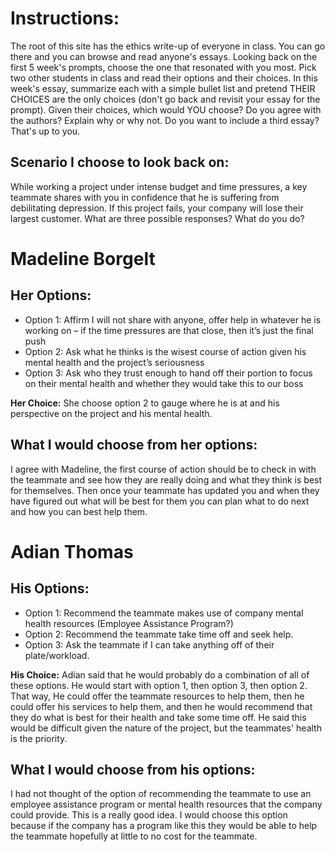 # Instructions:

The root of this site has the ethics write-up of everyone in class. You can go there and you can browse and read anyone's essays. Looking back on the first 5 week's prompts, choose the one that resonated with you most. Pick two other students in class and read their options and their choices. In this week's essay, summarize each with a simple bullet list and pretend THEIR CHOICES are the only choices (don't go back and revisit your essay for the prompt). Given their choices, which would YOU choose? Do you agree with the authors? Explain why or why not. Do you want to include a third essay? That's up to you.

## Scenario I choose to look back on:
While working a project under intense budget and time pressures, a key teammate shares with you in confidence that he is suffering from debilitating depression. If this project fails, your company will lose their largest customer. What are three possible responses? What do you do?

# Madeline Borgelt

## Her Options: 
- Option 1: Affirm I will not share with anyone, offer help in whatever he is working on – if the time pressures are that close, then it’s just the final push
- Option 2: Ask what he thinks is the wisest course of action given his mental health and the project’s seriousness
- Option 3: Ask who they trust enough to hand off their portion to focus on their mental health and whether they would take this to our boss

**Her Choice:**
She choose option 2 to gauge where he is at and his perspective on the project and his mental health.

## What I would choose from her options: 
I agree with Madeline, the first course of action should be to check in with the teammate and see how they are really doing and what they think is best for themselves. Then once your teammate has updated you and when they have figured out what will be best for them you can plan what to do next and how you can best help them.


# Adian Thomas

## His Options: 
- Option 1: Recommend the teammate makes use of company mental health resources (Employee Assistance Program?)
- Option 2: Recommend the teammate take time off and seek help.
- Option 3: Ask the teammate if I can take anything off of their plate/workload.

**His Choice:**
Adian said that he would probably do a combination of all of these options. He would start with option 1, then option 3, then option 2. That way, He could offer the teammate resources to help them, then he could offer his services to help them, and then he would recommend that they do what is best for their health and take some time off. He said this would be difficult given the nature of the project, but the teammates' health is the priority.

## What I would choose from his options: 
I had not thought of the option of recommending the teammate to use an employee assistance program or mental health resources that the company could provide. This is a really good idea. I would choose this option because if the company has a program like this they would be able to help the teammate hopefully at little to no cost for the teammate.



